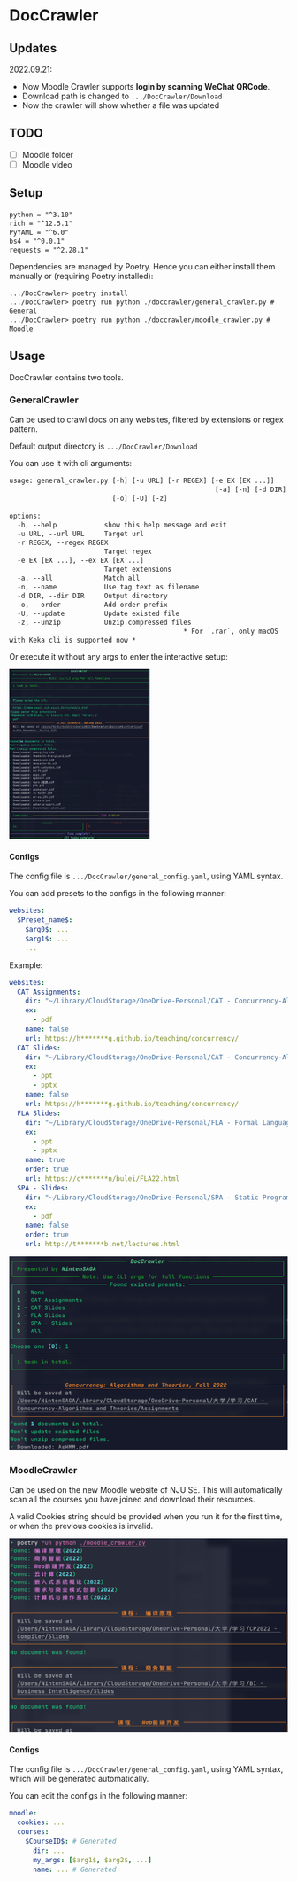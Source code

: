 # DocCrawler

<!--
[TOC]
-->

## Updates

2022.09.21:

- Now Moodle Crawler supports **login by scanning WeChat QRCode**.
- Download path is changed to `.../DocCrawler/Download`
- Now the crawler will show whether a file was updated

## TODO

- [ ] Moodle folder
- [ ] Moodle video

## Setup

```
python = "^3.10"
rich = "^12.5.1"
PyYAML = "^6.0"
bs4 = "^0.0.1"
requests = "^2.28.1"
```

Dependencies are managed by Poetry. Hence you can either install them manually or (requiring Poetry installed):

```shell
.../DocCrawler> poetry install
.../DocCrawler> poetry run python ./doccrawler/general_crawler.py # General
.../DocCrawler> poetry run python ./doccrawler/moodle_crawler.py # Moodle
```

## Usage

DocCrawler contains two tools.

### GeneralCrawler

Can be used to crawl docs on any websites, filtered by extensions or regex pattern.

Default output directory is `.../DocCrawler/Download`

You can use it with cli arguments:

```
usage: general_crawler.py [-h] [-u URL] [-r REGEX] [-e EX [EX ...]] 
													[-a] [-n] [-d DIR]
                          [-o] [-U] [-z]

options:
  -h, --help            show this help message and exit
  -u URL, --url URL     Target url
  -r REGEX, --regex REGEX
                        Target regex
  -e EX [EX ...], --ex EX [EX ...]
                        Target extensions
  -a, --all             Match all
  -n, --name            Use tag text as filename
  -d DIR, --dir DIR     Output directory
  -o, --order           Add order prefix
  -U, --update          Update existed file
  -z, --unzip           Unzip compressed files 
  											* For `.rar`, only macOS with Keka cli is supported now *
```

Or execute it without any args to enter the interactive setup:

<img src="assets/image-20220918104510929.png" alt="image-20220918104510929" style="zoom:30%;" />

#### Configs

The config file is `.../DocCrawler/general_config.yaml`, using YAML syntax.

You can add presets to the configs in the following manner:

```yaml
websites:
  $Preset_name$:
    $arg0$: ...
    $arg1$: ...
    ...
```

Example:

```yaml
websites:
  CAT Assignments:
    dir: "~/Library/CloudStorage/OneDrive-Personal/CAT - Concurrency-Algorithms and Theories/Assignments"
    ex:
      - pdf
    name: false
    url: https://h*******g.github.io/teaching/concurrency/
  CAT Slides:
    dir: "~/Library/CloudStorage/OneDrive-Personal/CAT - Concurrency-Algorithms and Theories/Slides"
    ex:
      - ppt
      - pptx
    name: false
    url: https://h*******g.github.io/teaching/concurrency/
  FLA Slides:
    dir: "~/Library/CloudStorage/OneDrive-Personal/FLA - Formal Languages and Automata/Slides"
    ex:
      - ppt
      - pptx
    name: true
    order: true
    url: https://c*******n/bulei/FLA22.html
  SPA - Slides:
    dir: "~/Library/CloudStorage/OneDrive-Personal/SPA - Static Program Analysis/Slides"
    ex:
      - pdf
    name: false
    order: true
    url: http://t*******b.net/lectures.html
```

<img src="assets/image-20220918105813267.png" alt="image-20220918105813267" style="zoom:50%;" />

### MoodleCrawler

Can be used on the new Moodle website of NJU SE. This will automatically scan all the courses you have joined and download their resources.

A valid Cookies string should be provided when you run it for the first time, or when the previous cookies is invalid.

<img src="assets/image-20220918110143776.png" alt="image-20220918110143776" style="zoom:50%;" />

#### Configs

The config file is `.../DocCrawler/general_config.yaml`, using YAML syntax, which will be generated automatically.

You can edit the configs in the following manner:

```yaml
moodle:
  cookies: ...
  courses:
    $CourseID$: # Generated
      dir: ...
      my_args: [$arg1$, $arg2$, ...]
      name: ... # Generated
```

